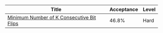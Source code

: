 | Title                                                                                                                | Acceptance   | Level   |
|----------------------------------------------------------------------------------------------------------------------|--------------|---------|
| [Minimum Number of K Consecutive Bit Flips](https://leetcode.com/problems/minimum-number-of-k-consecutive-bit-flips) | 46.8%        | Hard    |